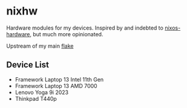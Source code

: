 # nixhw

Hardware modules for my devices. Inspired by and indebted to [nixos-hardware](https://github.com/NixOS/nixos-hardware), but much more opinionated.

Upstream of my main [flake](https://github.com/alyraffauf/nixcfg)

## Device List
- Framework Laptop 13 Intel 11th Gen
- Framework Laptop 13 AMD 7000
- Lenovo Yoga 9i 2023
- Thinkpad T440p

